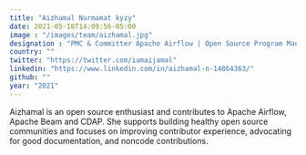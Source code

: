 ```yaml
---
title: "Aizhamal Nurmamat kyzy"
date: 2021-05-18T14:09:56-05:00
image : "/images/team/aizhamal.jpg"
designation : "PMC & Committer Apache Airflow | Open Source Program Manager at Google"
country: ""
twitter: "https://twitter.com/iamaijamal"
linkedin: "https://www.linkedin.com/in/aizhamal-n-14864363/"
github: ""
year: "2021"
---
```


Aizhamal is an open source enthusiast and contributes to Apache Airflow, Apache Beam and CDAP. She supports building healthy open source communities and focuses on improving contributor experience, advocating for good documentation, and noncode contributions.